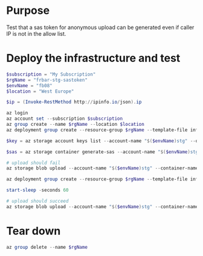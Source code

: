 # Purpose

Test that a sas token for anonymous upload can be generated even if caller IP is not in the allow list.

# Deploy the infrastructure and test

```powershell
$subscription = "My Subscription"
$rgName = "frbar-stg-sastoken"
$envName = "fb08"
$location = "West Europe"

$ip = (Invoke-RestMethod http://ipinfo.io/json).ip

az login
az account set --subscription $subscription
az group create --name $rgName --location $location
az deployment group create --resource-group $rgName --template-file infra.bicep --mode complete --parameters envName=$envName

$key = az storage account keys list --account-name "$($envName)stg" --query [0].value -otsv

$sas = az storage container generate-sas --account-name "$($envName)stg" --expiry 2030-01-01 --name cont1 --permissions dlrw --account-key $key 

# upload should fail
az storage blob upload --account-name "$($envName)stg" --container-name 'cont1' --file test.txt --sas-token $sas --overwrite

az deployment group create --resource-group $rgName --template-file infra.bicep --mode complete --parameters envName=$envName myIp=$ip 

start-sleep -seconds 60

# upload should succeed
az storage blob upload --account-name "$($envName)stg" --container-name 'cont1' --file test.txt --sas-token $sas --overwrite

```

# Tear down

```powershell
az group delete --name $rgName
```



